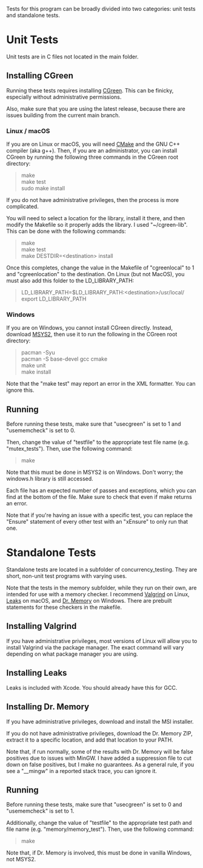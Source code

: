 Tests for this program can be broadly divided into two categories: unit tests and standalone tests.

# Unit Tests

Unit tests are in C files not located in the main folder. 

## Installing CGreen

Running these tests requires installing [CGreen](https://github.com/cgreen-devs/cgreen/releases). This can be finicky, especially without administrative permissions.<br/>

Also, make sure that you are using the latest release, because there are issues building from the current main branch.

### Linux / macOS

If you are on Linux or macOS, you will need [CMake](https://cmake.org/download/) and the GNU C++ compiler (aka g++). Then, if you are an administrator, you can install CGreen by running the following three commands in the CGreen root directory:

> make<br/>
> make test<br/>
> sudo make install

If you do not have administrative privileges, then the process is more complicated.<br/>

You will need to select a location for the library, install it there, and then modify the Makefile so it properly adds the library. I used "~/cgreen-lib". This can be done with the following commands:

> make<br/>
> make test<br/>
> make DESTDIR=\<destination\> install

Once this completes, change the value in the Makefile of "cgreenlocal" to 1 and "cgreenlocation" to the destination. On Linux (but not MacOS), you must also add this folder to the LD_LIBRARY_PATH:

> LD_LIBRARY_PATH=$LD_LIBRARY_PATH:\<destination\>/usr/local/<br/>
> export LD_LIBRARY_PATH

### Windows

If you are on Windows, you cannot install CGreen directly. Instead, download [MSYS2](https://www.msys2.org), then use it to run the following in the CGreen root directory:

> pacman -Syu<br/>
> pacman -S base-devel gcc cmake<br/>
> make unit<br/>
> make install

Note that the "make test" may report an error in the XML formatter. You can ignore this.

## Running

Before running these tests, make sure that "usecgreen" is set to 1 and "usememcheck" is set to 0.<br/>

Then, change the value of "testfile" to the appropriate test file name (e.g. "mutex_tests"). Then, use the following command:

> make

Note that this must be done in MSYS2 is on Windows. Don't worry; the windows.h library is still accessed.<br/>

Each file has an expected number of passes and exceptions, which you can find at the bottom of the file. Make sure to check that even if make returns an error.<br/>

Note that if you're having an issue with a specific test, you can replace the "Ensure" statement of every other test with an "xEnsure" to only run that one.

# Standalone Tests

Standalone tests are located in a subfolder of concurrency_testing. They are short, non-unit test programs with varying uses.<br/>

Note that the tests in the memory subfolder, while they run on their own, are intended for use with a memory checker. I recommend [Valgrind](https://valgrind.org) on Linux, [Leaks](https://developer.apple.com/library/archive/documentation/Performance/Conceptual/ManagingMemory/Articles/FindingLeaks.html) on macOS, and [Dr. Memory](https://drmemory.org) on Windows. There are prebuilt statements for these checkers in the makefile.

## Installing Valgrind

If you have administrative privileges, most versions of Linux will allow you to install Valgrind via the package manager. The exact command will vary depending on what package manager you are using.

## Installing Leaks

Leaks is included with Xcode. You should already have this for GCC.

## Installing Dr. Memory

If you have administrative privileges, download and install the MSI installer.<br/>

If you do not have administrative privileges, download the Dr. Memory ZIP, extract it to a specific location, and add that location to your PATH.<br/>

Note that, if run normally, some of the results with Dr. Memory will be false positives due to issues with MinGW. I have added a suppression file to cut down on false positives, but I make no guarantees. As a general rule, if you see a "__mingw" in a reported stack trace, you can ignore it.

## Running

Before running these tests, make sure that "usecgreen" is set to 0 and "usememcheck" is set to 1.<br/>

Additionally, change the value of "testfile" to the appropriate test path and file name (e.g. "memory/memory_test"). Then, use the following command:

> make

Note that, if Dr. Memory is involved, this must be done in vanilla Windows, not MSYS2.
